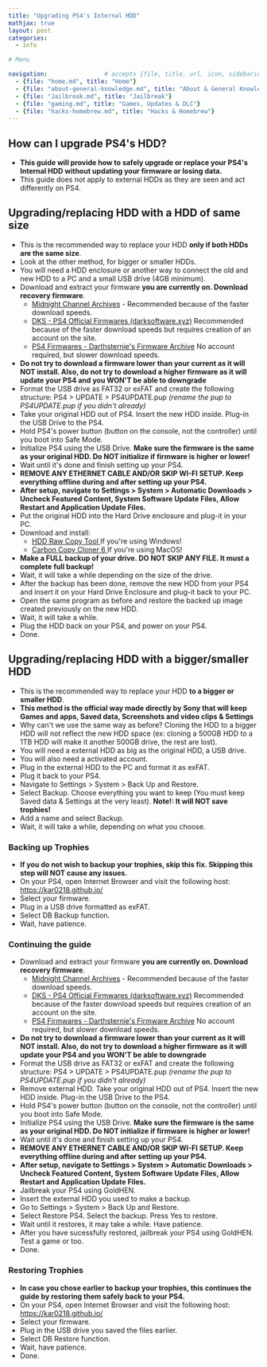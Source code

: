 ```yaml
---
title: "Upgrading PS4's Internal HDD"
mathjax: true
layout: post
categories:
  - info

# Menu

navigation:                # accepts {file, title, url, icon, sidebaricon}
  - {file: "home.md", title: "Home"}
  - {file: "about-general-knowledge.md", title: "About & General Knowledge"}
  - {file: "Jailbreak.md", title: "Jailbreak"}
  - {file: "gaming.md", title: "Games, Updates & DLC"}
  - {file: "hacks-homebrew.md", title: "Hacks & Homebrew"}
---
```


## How can I upgrade PS4's HDD?

* **This guide will provide how to safely upgrade or replace your PS4's Internal HDD without updating your firmware or losing data.**
* This guide does not apply to external HDDs as they are seen and act differently on PS4.

## Upgrading/replacing HDD with a HDD of same size
* This is the recommended way to replace your HDD **only if both HDDs are the same size**.
* Look at the other method, for bigger or smaller HDDs.
* You will need a HDD enclosure or another way to connect the old and new HDD to a PC and a small USB drive (4GB minimum).
* Download and extract your firmware **you are currently on. Download recovery firmware**.
   * <a href="https://archive.midnightchannel.net/SonyPS/Firmware/index.php?cat=PS4SYS">Midnight Channel Archives</a> - Recommended because of the faster download speeds.
   * <a href="https://darksoftware.xyz/PS4/FWlist">DKS - PS4 Official Firmwares (darksoftware.xyz)</a> Recommended because of the faster download speeds but requires creation of an account on the site.
   * <a href="https://darthsternie.net/ps4-firmwares/">PS4 Firmwares - Darthsternie's Firmware Archive</a> No account required, but slower download speeds.
* **Do not try to download a firmware lower than your current as it will NOT install. Also, do not try to download a higher firmware as it will update your PS4 and you WON'T be able to downgrade**
* Format the USB drive as FAT32 or exFAT and create the following structure: PS4 > UPDATE > PS4UPDATE.pup *(rename the pup to PS4UPDATE.pup if you didn't already)*
* Take your original HDD out of PS4. Insert the new HDD inside. Plug-in the USB Drive to the PS4.
* Hold PS4's power button (button on the console, not the controller) until you boot into Safe Mode.
* Initialize PS4 using the USB Drive. **Make sure the firmware is the same as your original HDD. Do NOT initialize if firmware is higher or lower!**
* Wait until it's done and finish setting up your PS4.
* **REMOVE ANY ETHERNET CABLE AND/OR SKIP WI-FI SETUP. Keep everything offline during and after setting up your PS4.**
* **After setup, navigate to Settings > System > Automatic Downloads > Uncheck Featured Content, System Software Update Files, Allow Restart and Application Update Files.**
* Put the original HDD into the Hard Drive enclosure and plug-it in your PC.
* Download and install:
   * <a href="http://hddguru.com/software/HDD-Raw-Copy-Tool/"> HDD Raw Copy Tool </a> If you're using Windows!
   * <a href="https://bombich.com/"> Carbon Copy Cloner 6 </a> If you're using MacOS!
* **Make a FULL backup of your drive. DO NOT SKIP ANY FILE. It must a complete full backup!**
* Wait, it will take a while depending on the size of the drive.
* After the backup has been done, remove the new HDD from your PS4 and insert it on your Hard Drive Enclosure and plug-it back to your PC.
* Open the same program as before and restore the backed up image created previously on the new HDD.
* Wait, it will take a while.
* Plug the HDD back on your PS4, and power on your PS4.
* Done.


## Upgrading/replacing HDD with a bigger/smaller HDD
* This is the recommended way to replace your HDD **to a bigger or smaller HDD**.
* **This method is the official way made directly by Sony that will keep Games and apps, Saved data, Screenshots and video clips & Settings**
* Why can't we use the same way as before? Cloning the HDD to a bigger HDD will not reflect the new HDD space (ex: cloning a 500GB HDD to a 1TB HDD will make it another 500GB drive, the rest are lost).
* You will need a external HDD as big as the original HDD, a USB drive.
* You will also need a activated account.
* Plug in the external HDD to the PC and format it as exFAT.
* Plug it back to your PS4.
* Navigate to Settings > System > Back Up and Restore.
* Select Backup. Choose everything you want to keep (You must keep Saved data & Settings at the very least). **Note!: It will NOT save trophies!**
* Add a name and select Backup.
* Wait, it will take a while, depending on what you choose.

### Backing up Trophies
* **If you do not wish to backup your trophies, skip this fix. Skipping this step will NOT cause any issues.**
* On your PS4, open Internet Browser and visit the following host: https://kar0218.github.io/
* Select your firmware.
* Plug in a USB drive formatted as exFAT.
* Select DB Backup function.
* Wait, have patience.

### Continuing the guide
* Download and extract your firmware **you are currently on. Download recovery firmware**.
   * <a href="https://archive.midnightchannel.net/SonyPS/Firmware/index.php?cat=PS4SYS">Midnight Channel Archives</a> - Recommended because of the faster download speeds.
   * <a href="https://darksoftware.xyz/PS4/FWlist">DKS - PS4 Official Firmwares (darksoftware.xyz)</a> Recommended because of the faster download speeds but requires creation of an account on the site.
   * <a href="https://darthsternie.net/ps4-firmwares/">PS4 Firmwares - Darthsternie's Firmware Archive</a> No account required, but slower download speeds.
* **Do not try to download a firmware lower than your current as it will NOT install. Also, do not try to download a higher firmware as it will update your PS4 and you WON'T be able to downgrade**
* Format the USB drive as FAT32 or exFAT and create the following structure: PS4 > UPDATE > PS4UPDATE.pup *(rename the pup to PS4UPDATE.pup if you didn't already)*
* Remove external HDD. Take your original HDD out of PS4. Insert the new HDD inside. Plug-in the USB Drive to the PS4.
* Hold PS4's power button (button on the console, not the controller) until you boot into Safe Mode.
* Initialize PS4 using the USB Drive. **Make sure the firmware is the same as your original HDD. Do NOT initialize if firmware is higher or lower!**
* Wait until it's done and finish setting up your PS4.
* **REMOVE ANY ETHERNET CABLE AND/OR SKIP WI-FI SETUP. Keep everything offline during and after setting up your PS4.**
* **After setup, navigate to Settings > System > Automatic Downloads > Uncheck Featured Content, System Software Update Files, Allow Restart and Application Update Files.**
* Jailbreak your PS4 using GoldHEN.
* Insert the external HDD you used to make a backup.
* Go to Settings > System > Back Up and Restore.
* Select Restore PS4. Select the backup. Press Yes to restore.
* Wait until it restores, it may take a while. Have patience.
* After you have sucessfully restored, jailbreak your PS4 using GoldHEN. Test a game or too.
* Done.

### Restoring Trophies
* **In case you chose earlier to backup your trophies, this continues the guide by restoring them safely back to your PS4.**
* On your PS4, open Internet Browser and visit the following host: https://kar0218.github.io/
* Select your firmware.
* Plug in the USB drive you saved the files earlier.
* Select DB Restore function.
* Wait, have patience.
* Done.
